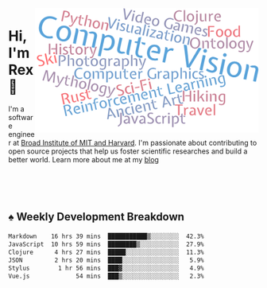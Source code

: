 <img src="https://raw.githubusercontent.com/rexwangcc/rexwangcc/master/myself.png" alt="Rex!" width="450" height="250" align="right">

# Hi, I'm Rex 👋

I'm a software engineer at [Broad Institute of MIT and Harvard](https://www.broadinstitute.org/). I'm passionate about contributing to open source projects that help us foster scientific researches and build a better world. Learn more about me at my [blog](https://rexwang.cc)

<br>
<br>
<br>

<table>
<tr valign="top" width="50%">
<!-- <td > -->

## ♠ Weekly Development Breakdown

<!-- code_time starts -->

```text
Markdown    16 hrs 39 mins  ███████████▒░░░░░░░░  42.3%
JavaScript  10 hrs 59 mins  ████████▒░░░░░░░░░░░  27.9%
Clojure      4 hrs 27 mins  █████░░░░░░░░░░░░░░░  11.3%
JSON         2 hrs 20 mins  ████░░░░░░░░░░░░░░░░   5.9%
Stylus        1 hr 56 mins  ███▓░░░░░░░░░░░░░░░░   4.9%
Vue.js             54 mins  ███▒░░░░░░░░░░░░░░░░   2.3%
```

<!-- code_time ends -->

<!-- Placeholder for my Game statuses -->

<!-- <td valign="top" width="50%">

#### ♦ My Personal Progress

</td> -->

</tr>
</table>
